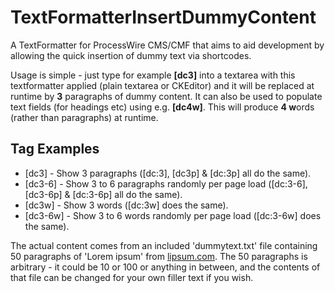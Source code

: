 # TextFormatterInsertDummyContent

A TextFormatter for ProcessWire CMS/CMF that aims to aid development by allowing the quick insertion of dummy text via shortcodes.

Usage is simple - just type for example **[dc3]** into a textarea with this textformatter applied (plain textarea or CKEditor) and it will be replaced at runtime by **3** paragraphs of dummy content. It can also be used to populate text fields (for headings etc) using e.g. **[dc4w]**. This will produce **4 w**ords (rather than paragraphs) at runtime.

## Tag Examples

- [dc3] - Show 3 paragraphs ([dc:3], [dc3p] & [dc:3p] all do the same).
- [dc3-6] - Show 3 to 6 paragraphs randomly per page load ([dc:3-6], [dc3-6p] & [dc:3-6p] all do the same).
- [dc3w] - Show 3 words ([dc:3w] does the same).
- [dc3-6w] - Show 3 to 6 words randomly per page load ([dc:3-6w] does the same).

The actual content comes from an included 'dummytext.txt' file containing 50 paragraphs of 'Lorem ipsum' from [lipsum.com](http://www.lipsum.com/). The 50 paragraphs is arbitrary - it could be 10 or 100 or anything in between, and the contents of that file can be changed for your own filler text if you wish.
